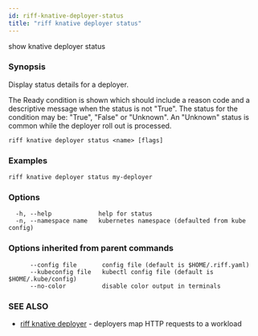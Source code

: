 ```yaml
---
id: riff-knative-deployer-status
title: "riff knative deployer status"
---
```

show knative deployer status

### Synopsis

Display status details for a deployer.

The Ready condition is shown which should include a reason code and a
descriptive message when the status is not "True". The status for the condition
may be: "True", "False" or "Unknown". An "Unknown" status is common while the
deployer roll out is processed.

```
riff knative deployer status <name> [flags]
```

### Examples

```
riff knative deployer status my-deployer
```

### Options

```
  -h, --help             help for status
  -n, --namespace name   kubernetes namespace (defaulted from kube config)
```

### Options inherited from parent commands

```
      --config file       config file (default is $HOME/.riff.yaml)
      --kubeconfig file   kubectl config file (default is $HOME/.kube/config)
      --no-color          disable color output in terminals
```

### SEE ALSO

* [riff knative deployer](riff_knative_deployer.md)	 - deployers map HTTP requests to a workload

